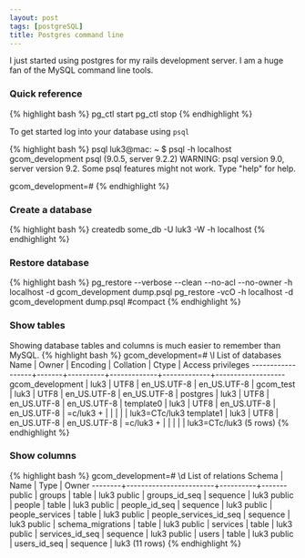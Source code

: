 ```yaml
---
layout: post
tags: [postgreSQL]
title: Postgres command line 
---
```


I just started using postgres for my rails development server. I am a huge fan of the MySQL command line tools.

### Quick reference
{% highlight bash %}
pg_ctl start
pg_ctl stop
{% endhighlight %}


To get started log into your database using `psql`

{% highlight bash %}
psql luk3@mac: ~ $ psql -h localhost gcom_development
psql (9.0.5, server 9.2.2)
WARNING: psql version 9.0, server version 9.2.
         Some psql features might not work.
Type "help" for help.

gcom_development=# 
{% endhighlight %}

### Create a database
{% highlight bash %}
createdb some_db -U luk3 -W -h localhost
{% endhighlight %}

### Restore database
{% highlight bash %}
pg_restore --verbose --clean --no-acl --no-owner -h localhost -d gcom_development dump.psql
pg_restore -vcO -h localhost -d gcom_development dump.psql                                   #compact
{% endhighlight %}

### Show tables
Showing database tables and columns is much easier to remember than MySQL.
{% highlight bash %}
gcom_development=# \l
                                  List of databases
       Name       | Owner | Encoding |  Collation  |    Ctype    | Access privileges 
------------------+-------+----------+-------------+-------------+-------------------
 gcom_development | luk3  | UTF8     | en_US.UTF-8 | en_US.UTF-8 | 
 gcom_test        | luk3  | UTF8     | en_US.UTF-8 | en_US.UTF-8 | 
 postgres         | luk3  | UTF8     | en_US.UTF-8 | en_US.UTF-8 | 
 template0        | luk3  | UTF8     | en_US.UTF-8 | en_US.UTF-8 | =c/luk3          +
                  |       |          |             |             | luk3=CTc/luk3
 template1        | luk3  | UTF8     | en_US.UTF-8 | en_US.UTF-8 | =c/luk3          +
                  |       |          |             |             | luk3=CTc/luk3
(5 rows)
{% endhighlight %}

### Show columns
{% highlight bash %}
gcom_development=# \d
                 List of relations
 Schema |          Name          |   Type   | Owner 
--------+------------------------+----------+-------
 public | groups                 | table    | luk3
 public | groups_id_seq          | sequence | luk3
 public | people                 | table    | luk3
 public | people_id_seq          | sequence | luk3
 public | people_services        | table    | luk3
 public | people_services_id_seq | sequence | luk3
 public | schema_migrations      | table    | luk3
 public | services               | table    | luk3
 public | services_id_seq        | sequence | luk3
 public | users                  | table    | luk3
 public | users_id_seq           | sequence | luk3
(11 rows)
{% endhighlight %}
